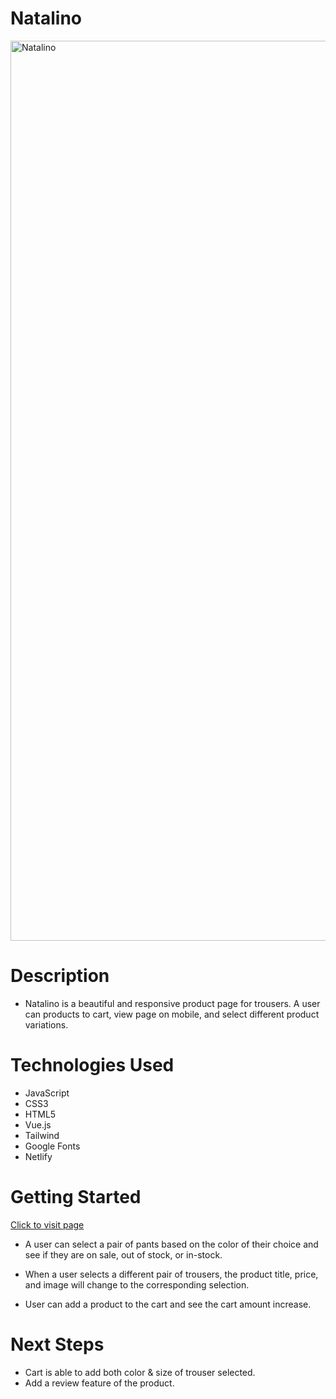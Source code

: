 # Natalino
 
<img width="1440" alt="Natalino" src="https://user-images.githubusercontent.com/53157290/159088845-8708cbdf-b9bf-40d1-944a-19c381f95495.png">
 
# Description
 
- Natalino is a beautiful and responsive product page for trousers. A user can products to cart, view page on mobile, and select different product variations. 
 
# Technologies Used
 
- JavaScript
- CSS3
- HTML5
- Vue.js
- Tailwind
- Google Fonts
- Netlify
 
# Getting Started
 
[Click to visit page](https://natalino.netlify.app/)
 
- A user can select a pair of pants based on the color of their choice and see if they are on sale, out of stock, or in-stock.
 
- When a user selects a different pair of trousers, the product title, price, and image will change to the corresponding selection.
 
- User can add a product to the cart and see the cart amount increase.
 
# Next Steps
 
- Cart is able to add both color & size of trouser selected.
- Add a review feature of the product.
